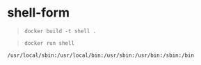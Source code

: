 # shell-form

> `docker build -t shell .`

> `docker run shell`

```
/usr/local/sbin:/usr/local/bin:/usr/sbin:/usr/bin:/sbin:/bin
```
